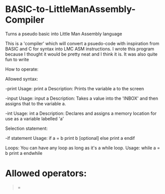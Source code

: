 # BASIC-to-LittleManAssembly-Compiler
Turns a pseudo basic into Little Man Assembly language

This is a 'compiler' which will convert a psuedo-code with inspiration from BASIC and C for syntax into LMC ASM instructions.
I wrote this program because I thought it would be pretty neat and I think it is. It was also quite fun to write

How to operate:

Allowed syntax:

-print
Usage: print a
Description: Prints the variable a to the screen

-input
Usage: input a
Description: Takes a value into the 'INBOX' and then assigns that to the variable a.

-int
Usage: int a
Description: Declares and assigns a memory location for use as a variable labelled 'a'

Selection statement:

-if statement
Usage: 	if a = b
		print b
[optional] else
		print a
	endif

Loops:
You can have any loop as long as it's a while loop.
Usage: while a = b
		print a
	endwhile


Allowed operators: 
=
>=
	
